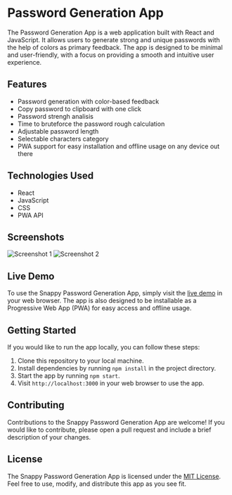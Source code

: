 
# Password Generation App

The Password Generation App is a web application built with React and JavaScript. It allows users to generate strong and unique passwords with the help of colors as primary feedback. The app is designed to be minimal and user-friendly, with a focus on providing a smooth and intuitive user experience.

## Features

-   Password generation with color-based feedback
-   Copy password to clipboard with one click
-   Password strengh analisis
-   Time to bruteforce the password rough calculation
-   Adjustable password length
-   Selectable characters category
-   PWA support for easy installation and offline usage on any device out there

## Technologies Used

-   React
-   JavaScript
-   CSS
-   PWA API

## Screenshots

![Screenshot 1](https://chat.openai.com/screenshots/screenshot1.png) ![Screenshot 2](https://chat.openai.com/screenshots/screenshot2.png)

## Live Demo

To use the Snappy Password Generation App, simply visit the [live demo](https://pass-gen-tool.netlify.app/) in your web browser. The app is also designed to be installable as a Progressive Web App (PWA) for easy access and offline usage.

## Getting Started

If you would like to run the app locally, you can follow these steps:

1.  Clone this repository to your local machine.
2.  Install dependencies by running `npm install` in the project directory.
3.  Start the app by running `npm start`.
4.  Visit `http://localhost:3000` in your web browser to use the app.

## Contributing

Contributions to the Snappy Password Generation App are welcome! If you would like to contribute, please open a pull request and include a brief description of your changes.

## License

The Snappy Password Generation App is licensed under the [MIT License](https://opensource.org/licenses/MIT). Feel free to use, modify, and distribute this app as you see fit.
